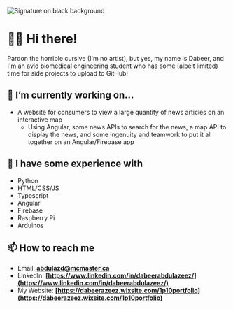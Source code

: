 ![Signature on black background](https://github.com/GuyInFridge/GuyInFridge/blob/master/Banner2.png)

# 🙋‍♂️ Hi there!
Pardon the horrible cursive (I'm no artist), but yes, my name is Dabeer, and I'm an avid biomedical engineering student who has some (albeit limited) time for side projects to upload to GitHub! 

## 🔭 I’m currently working on...
- A website for consumers to view a large quantity of news articles on an interactive map
  - Using Angular, some news APIs to search for the news, a map API to display the news, and some ingenuity and teamwork to put it all together on an Angular/Firebase app

## 🦉 I have some experience with
- Python
- HTML/CSS/JS
- Typescript
- Angular
- Firebase
- Raspberry Pi
- Arduinos

## 📫 How to reach me
- Email: **abdulazd@mcmaster.ca**
- LinkedIn: **[https://www.linkedin.com/in/dabeerabdulazeez/](https://www.linkedin.com/in/dabeerabdulazeez/)**
- My Website: **[https://dabeerazeez.wixsite.com/1p10portfolio](https://dabeerazeez.wixsite.com/1p10portfolio)**

<!--
**GuyInFridge/GuyInFridge** is a ✨ _special_ ✨ repository because its `README.md` (this file) appears on your GitHub profile.

Here are some ideas to get you started:

- 🔭 I’m currently working on ...
- 🌱 I’m currently learning ...
- 👯 I’m looking to collaborate on ...
- 🤔 I’m looking for help with ...
- 💬 Ask me about ...
- 📫 How to reach me: ...
- 😄 Pronouns: ...
- ⚡ Fun fact: ...
-->
